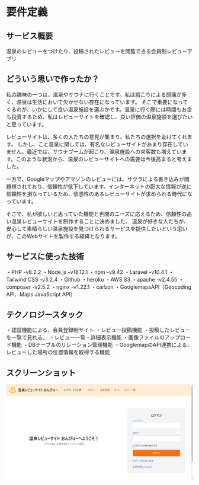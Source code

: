 # 要件定義



## サービス概要

温泉のレビューをつけたり、投稿されたレビューを閲覧できる会員制レビューアプリ




## どういう思いで作ったか？

私の趣味の一つは、温泉やサウナに行くことです。私は肩こりによる頭痛が多く、温泉は生活において欠かせない存在になっています。
そこで重要になってくるのが、いかにして良い温泉施設を選ぶかです。温泉に行く際には時間もお金も投資するため、私はレビューサイトを確認し、良い評価の温泉施設を選びたいと思っています。

レビューサイトは、多くの人たちの意見が集まり、私たちの選択を助けてくれます。
しかし、こと温泉に関しては、有名なレビューサイトがあまり存在していません。最近では、サウナブームが起こり、温泉施設への来客数も増えています。このような状況から、温泉のレビューサイトへの需要は今後高まると考えました。

一方で、Googleマップやアマゾンのレビューには、サクラによる書き込みが問題視されており、信頼性が低下しています。インターネットの膨大な情報が逆に信頼性を損なっているため、信憑性のあるレビューサイトが求められる時代になっています。

そこで、私が欲しいと思っていた機能と世間のニーズに応えるため、信頼性の高い温泉レビューサイトを制作することに決めました。
温泉が好きな人たちが、安心して素晴らしい温泉施設を見つけられるサービスを提供したいという思いが、このWebサイトを製作する経緯となります。




## サービスに使った技術

・PHP -v8.2.2
・Node.js -v18.12.1
・npm -v9.42
・Laravel -v10.4.1
・Tailwind CSS -v3.2.4
・Github
・heroku
・AWS S3
・apache -v2.4.55
・composer -v2.5.2
・nginx -v1.22.1
・carbon
・GooglemapsAPI（Geocoding API、Maps JavaScript API）




## テクノロジースタック

・認証機能による、会員登録制サイト
・レビュー投稿機能
・投稿したレビューを一覧で見れる。
・レビュー一覧・詳細表示機能
・画像ファイルのアップロード機能
・DBテーブルのリレーション管理機能
・GooglemapのAPI連携による、レビューした場所の位置情報を取得する機能




## スクリーンショット

![スクリーンショット](images/screenshot01.png)